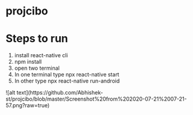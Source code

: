 # projcibo

<h1>Steps to run</h1>
<ol>
<li>install react-native cli </li>
<li>npm install</li>
<li>open two terminal</li>
<li>In one terminal type npx react-native start</li>
<li>In other type npx react-native run-android</li>
</ol>
![alt text](https://github.com/Abhishek-st/projcibo/blob/master/Screenshot%20from%202020-07-21%2007-21-57.png?raw=true)
